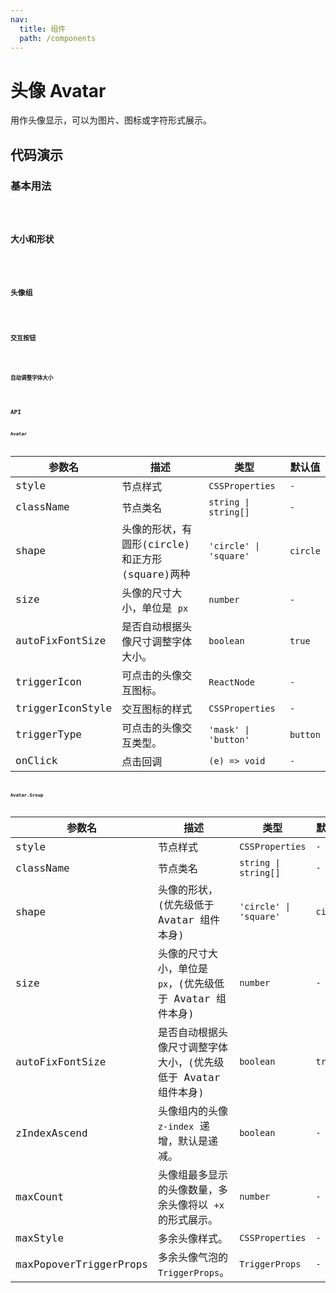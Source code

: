 ```yaml
---
nav:
  title: 组件
  path: /components
---
```


# 头像 Avatar

用作头像显示，可以为图片、图标或字符形式展示。

## 代码演示

### 基本用法

<code src="./__demo__/basic.demo.tsx" />

### 大小和形状

<code src="./__demo__/size.demo.tsx" />

### 头像组

<code src="./__demo__/group.demo.tsx" />

### 交互按钮

<code src="./__demo__/triggerIcon.demo.tsx" />

### 自动调整字体大小

<code src="./__demo__/autoFixFontSize.demo.tsx" />

## API

### Avatar

|参数名|描述|类型|默认值|
|---|---|---|---|
|style|节点样式|`CSSProperties`|`-`|
|className|节点类名|`string \| string[]`|`-`|
|shape|头像的形状，有圆形(circle)和正方形(square)两种|`'circle' \| 'square'`|`circle`|
|size|头像的尺寸大小，单位是 `px`|`number`|`-`|
|autoFixFontSize|是否自动根据头像尺寸调整字体大小。|`boolean`|`true`|
|triggerIcon|可点击的头像交互图标。|`ReactNode`|`-`|
|triggerIconStyle|交互图标的样式|`CSSProperties`|`-`|
|triggerType|可点击的头像交互类型。|`'mask' \| 'button'`|`button`|
|onClick|点击回调|`(e) => void`|`-`|

### Avatar.Group

|参数名|描述|类型|默认值|版本|
|---|---|---|---|---|
|style|节点样式|`CSSProperties`|`-`|-|
|className|节点类名|`string \| string[]`|`-`|-|
|shape|头像的形状，(优先级低于 Avatar 组件本身)|`'circle' \| 'square'`|`circle`|-|
|size|头像的尺寸大小，单位是 `px`，(优先级低于 Avatar 组件本身)|`number`|`-`|-|
|autoFixFontSize|是否自动根据头像尺寸调整字体大小，(优先级低于 Avatar 组件本身)|`boolean`|`true`|-|
|zIndexAscend|头像组内的头像 `z-index` 递增，默认是递减。|`boolean`|`-`|2.3.0|
|maxCount|头像组最多显示的头像数量，多余头像将以 `+x` 的形式展示。|`number`|`-`|2.4.0|
|maxStyle|多余头像样式。|`CSSProperties`|`-`|2.4.0|
|maxPopoverTriggerProps|多余头像气泡的 `TriggerProps`。|`TriggerProps`|`-`|2.4.0|
